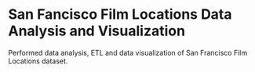 # San Fancisco Film Locations Data Analysis and Visualization
 Performed data analysis, ETL and data visualization of San Francisco Film Locations dataset. 
